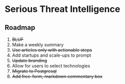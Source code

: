 # Serious Threat Intelligence

## Roadmap
1. ~~BLUF~~
2. Make a weekly summary
3. ~~Use articles only with actionable steps~~
4. Add startups and scale-ups to prompt
5. ~~Update branding~~
6. Allow for users to select technologies
7. ~~Migrate to Postgresql~~
8. ~~Add free-form, markdown commentary box~~
